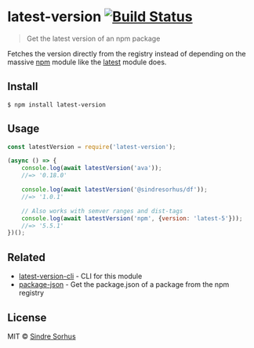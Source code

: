# latest-version [![Build Status](https://travis-ci.org/sindresorhus/latest-version.svg?branch=master)](https://travis-ci.org/sindresorhus/latest-version)

> Get the latest version of an npm package

Fetches the version directly from the registry instead of depending on the massive [npm](https://github.com/npm/npm/blob/8b5e7b6ae5b4cd2d7d62eaf93b1428638b387072/package.json#L37-L85) module like the [latest](https://github.com/bahamas10/node-latest) module does.


## Install

```
$ npm install latest-version
```


## Usage

```js
const latestVersion = require('latest-version');

(async () => {
	console.log(await latestVersion('ava'));
	//=> '0.18.0'

	console.log(await latestVersion('@sindresorhus/df'));
	//=> '1.0.1'

	// Also works with semver ranges and dist-tags
	console.log(await latestVersion('npm', {version: 'latest-5'}));
	//=> '5.5.1'
})();
```


## Related

- [latest-version-cli](https://github.com/sindresorhus/latest-version-cli) - CLI for this module
- [package-json](https://github.com/sindresorhus/package-json) - Get the package.json of a package from the npm registry


## License

MIT © [Sindre Sorhus](https://sindresorhus.com)
